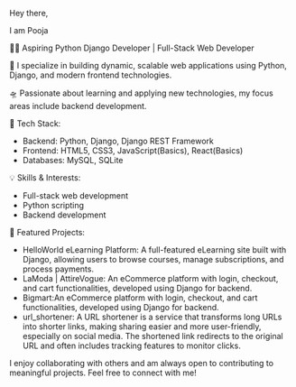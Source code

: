 
Hey there,

I am Pooja

👩‍💻 Aspiring Python Django Developer | Full-Stack Web Developer

🌱 I specialize in building dynamic, scalable web applications using Python, Django, and modern frontend technologies. 

🛸  Passionate about learning and applying new technologies, my focus areas include backend development.

🚀 Tech Stack:
- Backend: Python, Django, Django REST Framework
- Frontend: HTML5, CSS3, JavaScript(Basics), React(Basics)
- Databases: MySQL, SQLite


💡 Skills & Interests:
- Full-stack web development
- Python scripting
- Backend development


📂 Featured Projects:
- HelloWorld eLearning Platform: A full-featured eLearning site built with Django, allowing users to browse courses, manage subscriptions, and process payments.
- LaModa | AttireVogue: An eCommerce platform with login, checkout, and cart functionalities, developed using Django for backend.
- Bigmart:An eCommerce platform with login, checkout, and cart functionalities, developed using Django for backend.
- url_shortener: A URL shortener is a service that transforms long URLs into shorter links, making sharing easier and more user-friendly, especially on social 
                 media. The shortened link redirects to the original URL and often includes tracking features to monitor clicks.

I enjoy collaborating with others and am always open to contributing to meaningful projects. Feel free to connect with me!


<!---
p4ja/p4ja is a ✨ special ✨ repository because its `README.md` (this file) appears on your GitHub profile.
You can click the Preview link to take a look at your changes.
--->
